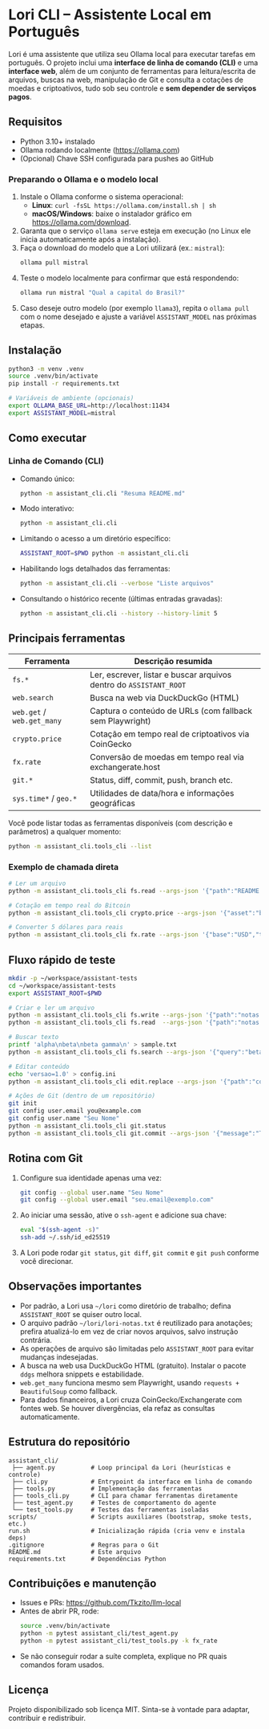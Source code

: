 Lori CLI – Assistente Local em Português
=======================================

Lori é uma assistente que utiliza seu Ollama local para executar tarefas em português. O projeto inclui uma **interface de linha de comando (CLI)** e uma **interface web**, além de um conjunto de ferramentas para leitura/escrita de arquivos, buscas na web, manipulação de Git e consulta a cotações de moedas e criptoativos, tudo sob seu controle e **sem depender de serviços pagos**.

## Requisitos

- Python 3.10+ instalado
- Ollama rodando localmente (https://ollama.com)
- (Opcional) Chave SSH configurada para pushes ao GitHub

### Preparando o Ollama e o modelo local

1. Instale o Ollama conforme o sistema operacional:
   - **Linux**: `curl -fsSL https://ollama.com/install.sh | sh`
   - **macOS/Windows**: baixe o instalador gráfico em <https://ollama.com/download>.
2. Garanta que o serviço `ollama serve` esteja em execução (no Linux ele inicia automaticamente após a instalação).
3. Faça o download do modelo que a Lori utilizará (ex.: `mistral`):
   ```bash
   ollama pull mistral
   ```
4. Teste o modelo localmente para confirmar que está respondendo:
   ```bash
   ollama run mistral "Qual a capital do Brasil?"
   ```
5. Caso deseje outro modelo (por exemplo `llama3`), repita o `ollama pull` com o nome desejado e ajuste a variável `ASSISTANT_MODEL` nas próximas etapas.

## Instalação

```bash
python3 -m venv .venv
source .venv/bin/activate
pip install -r requirements.txt

# Variáveis de ambiente (opcionais)
export OLLAMA_BASE_URL=http://localhost:11434
export ASSISTANT_MODEL=mistral
```

## Como executar

### Linha de Comando (CLI)

- Comando único:
  ```bash
  python -m assistant_cli.cli "Resuma README.md"
  ```
- Modo interativo:
  ```bash
  python -m assistant_cli.cli
  ```
- Limitando o acesso a um diretório específico:
  ```bash
  ASSISTANT_ROOT=$PWD python -m assistant_cli.cli
  ```
- Habilitando logs detalhados das ferramentas:
  ```bash
  python -m assistant_cli.cli --verbose "Liste arquivos"
  ```
- Consultando o histórico recente (últimas entradas gravadas):
  ```bash
  python -m assistant_cli.cli --history --history-limit 5
  ```

## Principais ferramentas

| Ferramenta             | Descrição resumida                                                |
|------------------------|-------------------------------------------------------------------|
| `fs.*`                 | Ler, escrever, listar e buscar arquivos dentro do `ASSISTANT_ROOT`|
| `web.search`           | Busca na web via DuckDuckGo (HTML)                                |
| `web.get` / `web.get_many` | Captura o conteúdo de URLs (com fallback sem Playwright)      |
| `crypto.price`         | Cotação em tempo real de criptoativos via CoinGecko              |
| `fx.rate`              | Conversão de moedas em tempo real via exchangerate.host          |
| `git.*`                | Status, diff, commit, push, branch etc.                          |
| `sys.time*` / `geo.*`  | Utilidades de data/hora e informações geográficas                 |

Você pode listar todas as ferramentas disponíveis (com descrição e parâmetros) a qualquer momento:

```bash
python -m assistant_cli.tools_cli --list
```

### Exemplo de chamada direta

```bash
# Ler um arquivo
python -m assistant_cli.tools_cli fs.read --args-json '{"path":"README.md"}'

# Cotação em tempo real do Bitcoin
python -m assistant_cli.tools_cli crypto.price --args-json '{"asset":"bitcoin","vs_currencies":["brl","usd"]}'

# Converter 5 dólares para reais
python -m assistant_cli.tools_cli fx.rate --args-json '{"base":"USD","target":"BRL","amount":5}'
```

## Fluxo rápido de teste

```bash
mkdir -p ~/workspace/assistant-tests
cd ~/workspace/assistant-tests
export ASSISTANT_ROOT=$PWD

# Criar e ler um arquivo
python -m assistant_cli.tools_cli fs.write --args-json '{"path":"notas.txt","content":"Primeira linha"}'
python -m assistant_cli.tools_cli fs.read  --args-json '{"path":"notas.txt"}'

# Buscar texto
printf 'alpha\nbeta\nbeta gamma\n' > sample.txt
python -m assistant_cli.tools_cli fs.search --args-json '{"query":"beta"}'

# Editar conteúdo
echo 'versao=1.0' > config.ini
python -m assistant_cli.tools_cli edit.replace --args-json '{"path":"config.ini","find":"1.0","replace":"2.0"}'

# Ações de Git (dentro de um repositório)
git init
git config user.email you@example.com
git config user.name "Seu Nome"
python -m assistant_cli.tools_cli git.status
python -m assistant_cli.tools_cli git.commit --args-json '{"message":"Teste","add_all":true}'
```

## Rotina com Git

1. Configure sua identidade apenas uma vez:
   ```bash
   git config --global user.name "Seu Nome"
   git config --global user.email "seu.email@exemplo.com"
   ```
2. Ao iniciar uma sessão, ative o `ssh-agent` e adicione sua chave:
   ```bash
   eval "$(ssh-agent -s)"
   ssh-add ~/.ssh/id_ed25519
   ```
3. A Lori pode rodar `git status`, `git diff`, `git commit` e `git push` conforme você direcionar.

## Observações importantes

- Por padrão, a Lori usa `~/lori` como diretório de trabalho; defina `ASSISTANT_ROOT` se quiser outro local.
- O arquivo padrão `~/lori/lori-notas.txt` é reutilizado para anotações; prefira atualizá-lo em vez de criar novos arquivos, salvo instrução contrária.
- As operações de arquivo são limitadas pelo `ASSISTANT_ROOT` para evitar mudanças indesejadas.
- A busca na web usa DuckDuckGo HTML (gratuito). Instalar o pacote `ddgs` melhora snippets e estabilidade.
- `web.get_many` funciona mesmo sem Playwright, usando `requests + BeautifulSoup` como fallback.
- Para dados financeiros, a Lori cruza CoinGecko/Exchangerate com fontes web. Se houver divergências, ela refaz as consultas automaticamente.

## Estrutura do repositório

```
assistant_cli/
 ├── agent.py          # Loop principal da Lori (heurísticas e controle)
 ├── cli.py            # Entrypoint da interface em linha de comando
 ├── tools.py          # Implementação das ferramentas
 ├── tools_cli.py      # CLI para chamar ferramentas diretamente
 ├── test_agent.py     # Testes de comportamento do agente
 └── test_tools.py     # Testes das ferramentas isoladas
scripts/               # Scripts auxiliares (bootstrap, smoke tests, etc.)
run.sh                 # Inicialização rápida (cria venv e instala deps)
.gitignore             # Regras para o Git
README.md              # Este arquivo
requirements.txt       # Dependências Python
```

## Contribuições e manutenção

- Issues e PRs: <https://github.com/Tkzito/llm-local>
- Antes de abrir PR, rode:
  ```bash
  source .venv/bin/activate
  python -m pytest assistant_cli/test_agent.py
  python -m pytest assistant_cli/test_tools.py -k fx_rate
  ```
- Se não conseguir rodar a suíte completa, explique no PR quais comandos foram usados.

## Licença

Projeto disponibilizado sob licença MIT. Sinta-se à vontade para adaptar, contribuir e redistribuir.
